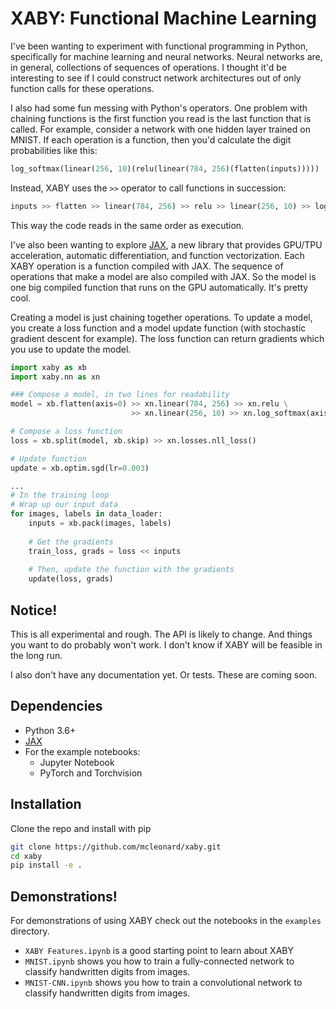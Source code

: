 # XABY: Functional Machine Learning

I've been wanting to experiment with functional programming in Python, specifically for machine learning and neural networks. Neural networks are, in general, collections of sequences of operations. I thought it'd be interesting to see if I could construct network architectures out of only function calls for these operations.

I also had some fun messing with Python's operators. One problem with chaining functions is the first function you read is the last function that is called. For example, consider a network with one hidden layer trained on MNIST. If each operation is a function, then you'd calculate the digit probabilities like this:

```python
log_softmax(linear(256, 10)(relu(linear(784, 256)(flatten(inputs)))))
```

Instead, XABY uses the `>>` operator to call functions in succession:
```python
inputs >> flatten >> linear(784, 256) >> relu >> linear(256, 10) >> log_softmax
```

This way the code reads in the same order as execution.

I've also been wanting to explore [JAX](https://github.com/google/jax), a new library that provides GPU/TPU acceleration, automatic differentiation, and function vectorization. Each XABY operation is a function compiled with JAX. The sequence of operations that make a model are also compiled with JAX. So the model is one big compiled function that runs on the GPU automatically. It's pretty cool.

Creating a model is just chaining together operations. To update a model, you create a loss function and a model update function (with stochastic gradient descent for example). The loss function can return gradients which you use to update the model.

```python
import xaby as xb
import xaby.nn as xn

### Compose a model, in two lines for readability
model = xb.flatten(axis=0) >> xn.linear(784, 256) >> xn.relu \
                           >> xn.linear(256, 10) >> xn.log_softmax(axis=0)

# Compose a loss function
loss = xb.split(model, xb.skip) >> xn.losses.nll_loss()

# Update function
update = xb.optim.sgd(lr=0.003)

...
# In the training loop
# Wrap up our input data
for images, labels in data_loader:
    inputs = xb.pack(images, labels)
    
    # Get the gradients
    train_loss, grads = loss << inputs
    
    # Then, update the function with the gradients
    update(loss, grads)
```

## Notice!

This is all experimental and rough. The API is likely to change. And things you want to do probably won't work. I don't know if XABY will be feasible in the long run.

I also don't have any documentation yet. Or tests. These are coming soon.

## Dependencies
- Python 3.6+
- [JAX](https://github.com/google/jax)
- For the example notebooks:
    - Jupyter Notebook
    - PyTorch and Torchvision

## Installation

Clone the repo and install with pip

```bash
git clone https://github.com/mcleonard/xaby.git
cd xaby
pip install -e .
```

## Demonstrations!

For demonstrations of using XABY check out the notebooks in the `examples` directory.

- `XABY Features.ipynb` is a good starting point to learn about XABY
- `MNIST.ipynb` shows you how to train a fully-connected network to classify handwritten digits from images.
- `MNIST-CNN.ipynb` shows you how to train a convolutional network to classify handwritten digits from images.




